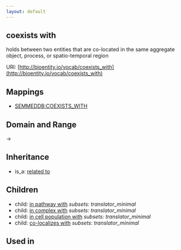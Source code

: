```yaml
---
layout: default
---
```


## coexists with


holds between two entities that are co-located in the same aggregate object, process, or spatio-temporal region

URI: [http://bioentity.io/vocab/coexists_with](http://bioentity.io/vocab/coexists_with)
## Mappings

 * [SEMMEDDB:COEXISTS_WITH](http://purl.obolibrary.org/obo/SEMMEDDB_COEXISTS_WITH)

## Domain and Range

 -> 

## Inheritance

 *  is_a: [related to](related_to.html)

## Children

 *  child: [in pathway with](in_pathway_with.html) *subsets: translator_minimal*
 *  child: [in complex with](in_complex_with.html) *subsets: translator_minimal*
 *  child: [in cell population with](in_cell_population_with.html) *subsets: translator_minimal*
 *  child: [co-localizes with](co-localizes_with.html) *subsets: translator_minimal*

## Used in

